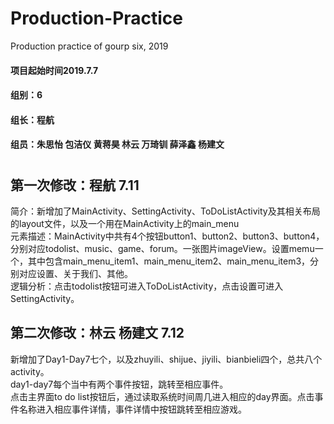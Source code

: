 # Production-Practice
Production practice of gourp six, 2019

#### 项目起始时间2019.7.7 <br>
#### 组别：6 <br>
#### 组长：程航 <br>
#### 组员：朱思怡 包洁仪 黄蒋昊 林云 万琦钏 薛泽鑫 杨建文 <br>

#

## 第一次修改：程航 7.11 <br>
简介：新增加了MainActivity、SettingActivity、ToDoListActivity及其相关布局的layout文件，以及一个用在MainActivity上的main_menu <br>
元素描述：MainActivity中共有4个按钮button1、button2、button3、button4，分别对应todolist、music、game、forum。一张图片imageView。设置memu一个，其中包含main_menu_item1、main_menu_item2、main_menu_item3，分别对应设置、关于我们、其他。 <br>
逻辑分析：点击todolist按钮可进入ToDoListActivity，点击设置可进入SettingActivity。 <br>

## 第二次修改：林云 杨建文 7.12<br>
新增加了Day1-Day7七个，以及zhuyili、shijue、jiyili、bianbieli四个，总共八个activity。<br>
day1-day7每个当中有两个事件按钮，跳转至相应事件。<br>
点击主界面to do list按钮后，通过读取系统时间周几进入相应的day界面。点击事件名称进入相应事件详情，事件详情中按钮跳转至相应游戏。<br>
